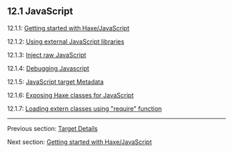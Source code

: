 ## 12.1 JavaScript

12.1.1: [Getting started with Haxe/JavaScript](target-javascript-getting-started.md)

12.1.2: [Using external JavaScript libraries](target-javascript-external-libraries.md)

12.1.3: [Inject raw JavaScript](target-javascript-injection.md)

12.1.4: [Debugging Javascript](target-javascript-debugging.md)

12.1.5: [JavaScript target Metadata](target-javascript-metadata.md)

12.1.6: [Exposing Haxe classes for JavaScript](target-javascript-expose.md)

12.1.7: [Loading extern classes using "require" function](target-javascript-require.md)

---

Previous section: [Target Details](target-details.md)

Next section: [Getting started with Haxe/JavaScript](target-javascript-getting-started.md)